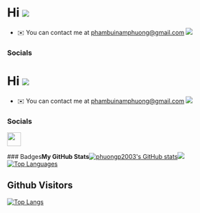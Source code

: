 # Hi ![](https://user-images.githubusercontent.com/18350557/176309783-0785949b-9127-417c-8b55-ab5a4333674e.gif)

- ✉️ You can contact me at [phambuinamphuong@gmail.com](mailto:phambuinamphuong@gmail.com)
  <a href="https://www.github.com/phuongp2003" target="_blank" rel="noreferrer"><img src="https://img.shields.io/github/followers/phuongp2003?logo=github&style=for-the-badge&color=0891b2&labelColor=1c1917"/></a>

### Socials

# Hi ![](https://user-images.githubusercontent.com/18350557/176309783-0785949b-9127-417c-8b55-ab5a4333674e.gif)

- ✉️ You can contact me at [phambuinamphuong@gmail.com](mailto:phambuinamphuong@gmail.com)
  <a href="https://www.github.com/phuongp2003" target="_blank" rel="noreferrer"><img src="https://img.shields.io/github/followers/phuongp2003?logo=github&style=for-the-badge&color=0891b2&labelColor=1c1917" /></a>

### Socials

<p align="left">
	<a href="https://www.github.com/phuongp2003" target="_blank" rel="noreferrer">
		<picture>
			<source media="(prefers-color-scheme: dark)" srcset="https://raw.githubusercontent.com/danielcranney/readme-generator/main/public/icons/socials/github-dark.svg" />
			<source media="(prefers-color-scheme: light)" srcset="https://raw.githubusercontent.com/danielcranney/readme-generator/main/public/icons/socials/github.svg" />
			<img src="https://raw.githubusercontent.com/danielcranney/readme-generator/main/public/icons/socials/github.svg" width="32" height="32" />
		</picture>
	</a>
</p>### Badges<b>My GitHub Stats</b><a href="http://www.github.com/phuongp2003"><img src="https://github-readme-stats.vercel.app/api?username=phuongp2003&show_icons=true&hide=issues,&count_private=true&title_color=0891b2&text_color=ffffff&icon_color=0891b2&bg_color=1c1917&hide_border=true&show_icons=true" alt="phuongp2003's GitHub stats" /></a><a href="http://www.github.com/phuongp2003"><img src="https://github-readme-streak-stats.herokuapp.com/?user=phuongp2003&stroke=ffffff&background=1c1917&ring=0891b2&fire=0891b2&currStreakNum=ffffff&currStreakLabel=0891b2&sideNums=ffffff&sideLabels=ffffff&dates=ffffff&hide_border=true" /></a><a href="https://github.com/phuongp2003" align="left"><img src="https://github-readme-stats.vercel.app/api/top-langs/?username=phuongp2003&langs_count=10&title_color=0891b2&text_color=ffffff&icon_color=0891b2&bg_color=1c1917&hide_border=true&locale=en&custom_title=Top%20%Languages" alt="Top Languages" /></a>

## Github Visitors

[![Top Langs](https://profile-counter.glitch.me/Phuongp2003/count.svg)](https://github.com/N0I0C0K)
